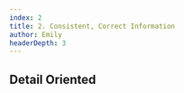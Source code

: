 ```yaml
---
index: 2
title: 2. Consistent, Correct Information
author: Emily
headerDepth: 3
---
```


## Detail Oriented